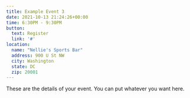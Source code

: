 ```yaml
---
title: Example Event 3
date: 2021-10-13 21:24:26+00:00
time: 6:30PM - 9:30PM
button: 
  text: Register
  link: '#'
location: 
  name: "Nellie's Sports Bar"
  address: 900 U St NW
  city: Washington
  state: DC
  zip: 20001
---
```

These are the details of your event. You can put whatever you want here. 